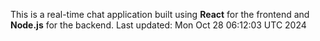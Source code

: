 This is a real-time chat application built using **React** for the frontend and **Node.js** for the backend.
Last updated: Mon Oct 28 06:12:03 UTC 2024
